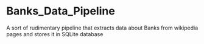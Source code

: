 # Banks_Data_Pipeline
A sort of rudimentary pipeline that extracts data about Banks from wikipedia pages and stores it in SQLite database
